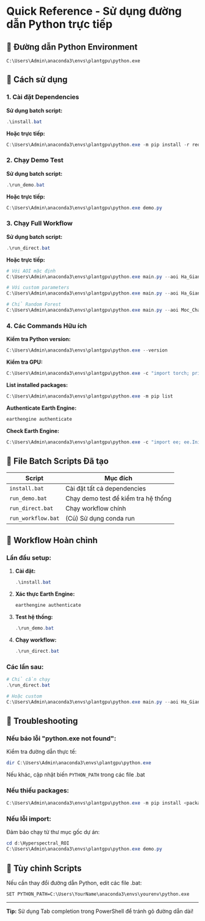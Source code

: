 # Quick Reference - Sử dụng đường dẫn Python trực tiếp

## 🔧 Đường dẫn Python Environment

```
C:\Users\Admin\anaconda3\envs\plantgpu\python.exe
```

## 🚀 Cách sử dụng

### 1. Cài đặt Dependencies

**Sử dụng batch script:**
```powershell
.\install.bat
```

**Hoặc trực tiếp:**
```powershell
C:\Users\Admin\anaconda3\envs\plantgpu\python.exe -m pip install -r requirements.txt
```

### 2. Chạy Demo Test

**Sử dụng batch script:**
```powershell
.\run_demo.bat
```

**Hoặc trực tiếp:**
```powershell
C:\Users\Admin\anaconda3\envs\plantgpu\python.exe demo.py
```

### 3. Chạy Full Workflow

**Sử dụng batch script:**
```powershell
.\run_direct.bat
```

**Hoặc trực tiếp:**
```powershell
# Với AOI mặc định
C:\Users\Admin\anaconda3\envs\plantgpu\python.exe main.py --aoi Ha_Giang_TamGiacMach

# Với custom parameters
C:\Users\Admin\anaconda3\envs\plantgpu\python.exe main.py --aoi Ha_Giang_TamGiacMach --models random_forest lstm gru --train-years 5

# Chỉ Random Forest
C:\Users\Admin\anaconda3\envs\plantgpu\python.exe main.py --aoi Moc_Chau_Prunus --models random_forest
```

### 4. Các Commands Hữu ích

**Kiểm tra Python version:**
```powershell
C:\Users\Admin\anaconda3\envs\plantgpu\python.exe --version
```

**Kiểm tra GPU:**
```powershell
C:\Users\Admin\anaconda3\envs\plantgpu\python.exe -c "import torch; print(f'CUDA: {torch.cuda.is_available()}')"
```

**List installed packages:**
```powershell
C:\Users\Admin\anaconda3\envs\plantgpu\python.exe -m pip list
```

**Authenticate Earth Engine:**
```powershell
earthengine authenticate
```

**Check Earth Engine:**
```powershell
C:\Users\Admin\anaconda3\envs\plantgpu\python.exe -c "import ee; ee.Initialize(project='genial-upgrade-467713-n9'); print('EE OK')"
```

## 📂 File Batch Scripts Đã tạo

| Script | Mục đích |
|--------|----------|
| `install.bat` | Cài đặt tất cả dependencies |
| `run_demo.bat` | Chạy demo test để kiểm tra hệ thống |
| `run_direct.bat` | Chạy workflow chính |
| `run_workflow.bat` | (Cũ) Sử dụng conda run |

## 🎯 Workflow Hoàn chỉnh

### Lần đầu setup:

1. **Cài đặt:**
   ```powershell
   .\install.bat
   ```

2. **Xác thực Earth Engine:**
   ```powershell
   earthengine authenticate
   ```

3. **Test hệ thống:**
   ```powershell
   .\run_demo.bat
   ```

4. **Chạy workflow:**
   ```powershell
   .\run_direct.bat
   ```

### Các lần sau:

```powershell
# Chỉ cần chạy
.\run_direct.bat

# Hoặc custom
C:\Users\Admin\anaconda3\envs\plantgpu\python.exe main.py --aoi Ha_Giang_TamGiacMach --models lstm
```

## 🐛 Troubleshooting

### Nếu báo lỗi "python.exe not found":

Kiểm tra đường dẫn thực tế:
```powershell
dir C:\Users\Admin\anaconda3\envs\plantgpu\python.exe
```

Nếu khác, cập nhật biến `PYTHON_PATH` trong các file .bat

### Nếu thiếu packages:

```powershell
C:\Users\Admin\anaconda3\envs\plantgpu\python.exe -m pip install <package-name>
```

### Nếu lỗi import:

Đảm bảo chạy từ thư mục gốc dự án:
```powershell
cd d:\Hyperspectral_ROI
C:\Users\Admin\anaconda3\envs\plantgpu\python.exe demo.py
```

## 📝 Tùy chỉnh Scripts

Nếu cần thay đổi đường dẫn Python, edit các file .bat:

```batch
SET PYTHON_PATH=C:\Users\YourName\anaconda3\envs\yourenv\python.exe
```

---

**Tip:** Sử dụng Tab completion trong PowerShell để tránh gõ đường dẫn dài!
